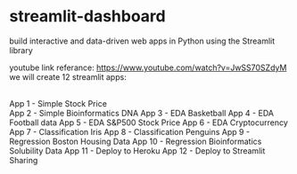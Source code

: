 # streamlit-dashboard
build interactive and data-driven web apps in Python using the Streamlit library

youtube link referance: https://www.youtube.com/watch?v=JwSS70SZdyM
we will create 12 streamlit apps:

<br>App 1	- Simple Stock Price<br>
App 2	- Simple Bioinformatics DNA
App 3	- EDA Basketball
App 4	- EDA Football data
App 5	- EDA S&P500 Stock Price
App 6	- EDA Cryptocurrency
App 7	- Classification Iris
App 8	- Classification Penguins
App 9	- Regression Boston Housing Data 
App 10 - Regression Bioinformatics Solubility Data 
App 11 - Deploy to Heroku 
App 12 - Deploy to Streamlit Sharing
